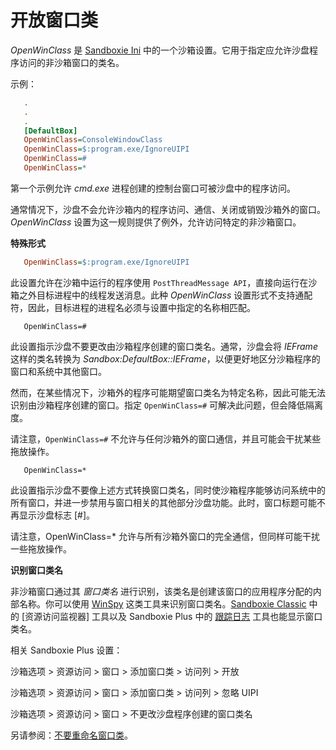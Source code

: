 # 开放窗口类

_OpenWinClass_ 是 [Sandboxie Ini](SandboxieIni.md) 中的一个沙箱设置。它用于指定应允许沙盘程序访问的非沙箱窗口的类名。

示例：
```ini
   .
   .
   .
   [DefaultBox]
   OpenWinClass=ConsoleWindowClass
   OpenWinClass=$:program.exe/IgnoreUIPI
   OpenWinClass=#
   OpenWinClass=*
```

第一个示例允许 _cmd.exe_ 进程创建的控制台窗口可被沙盘中的程序访问。

通常情况下，沙盘不会允许沙箱内的程序访问、通信、关闭或销毁沙箱外的窗口。_OpenWinClass_ 设置为这一规则提供了例外，允许访问特定的非沙箱窗口。

**特殊形式**
```ini
   OpenWinClass=$:program.exe/IgnoreUIPI
```

此设置允许在沙箱中运行的程序使用 `PostThreadMessage API`，直接向运行在沙箱之外目标进程中的线程发送消息。此种 _OpenWinClass_ 设置形式不支持通配符，因此，目标进程的进程名必须与设置中指定的名称相匹配。
```
   OpenWinClass=#
```

此设置指示沙盘不要更改由沙箱程序创建的窗口类名。通常，沙盘会将 _IEFrame_ 这样的类名转换为 _Sandbox:DefaultBox::IEFrame_，以便更好地区分沙箱程序的窗口和系统中其他窗口。

然而，在某些情况下，沙箱外的程序可能期望窗口类名为特定名称，因此可能无法识别由沙箱程序创建的窗口。指定 `OpenWinClass=#` 可解决此问题，但会降低隔离度。

请注意，`OpenWinClass=#` 不允许与任何沙箱外的窗口通信，并且可能会干扰某些拖放操作。
```
   OpenWinClass=*
```

此设置指示沙盘不要像上述方式转换窗口类名，同时使沙箱程序能够访问系统中的所有窗口，并进一步禁用与窗口相关的其他部分沙盘功能。此时，窗口标题可能不再显示沙盘标志 [#]。

请注意，OpenWinClass=* 允许与所有沙箱外窗口的完全通信，但同样可能干扰一些拖放操作。

**识别窗口类名**

非沙箱窗口通过其 _窗口类名_ 进行识别，该类名是创建该窗口的应用程序分配的内部名称。你可以使用 [WinSpy](https://www.catch22.net/software/winspy) 这类工具来识别窗口类名。[Sandboxie Classic](ResourceAccessMonitor.md) 中的 [资源访问监视器] 工具以及 Sandboxie Plus 中的 [跟踪日志](../PlusContent/TraceLog.md) 工具也能显示窗口类名。

相关 Sandboxie Plus 设置：

沙箱选项 > 资源访问 > 窗口 > 添加窗口类 > 访问列 > 开放

沙箱选项 > 资源访问 > 窗口 > 添加窗口类 > 访问列 > 忽略 UIPI

沙箱选项 > 资源访问 > 窗口 > 不更改沙盘程序创建的窗口类名

另请参阅：[不要重命名窗口类](NoRenameWinClass.md)。